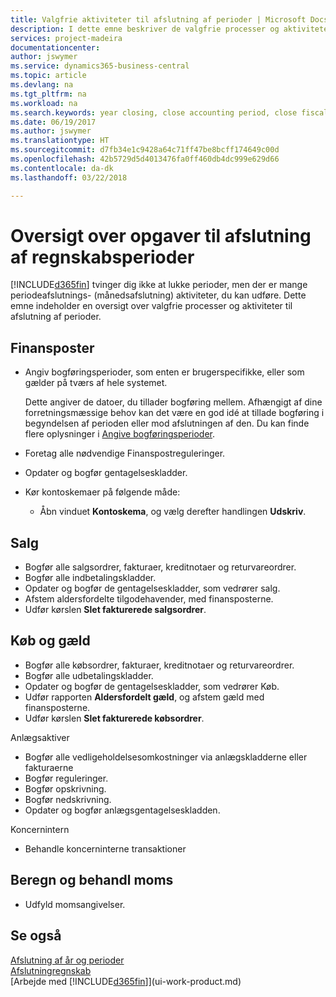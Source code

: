 ```yaml
---
title: Valgfrie aktiviteter til afslutning af perioder | Microsoft Docs
description: I dette emne beskriver de valgfrie processer og aktiviteter til afslutning af regnskabsperioder i Business Central.
services: project-madeira
documentationcenter: 
author: jswymer
ms.service: dynamics365-business-central
ms.topic: article
ms.devlang: na
ms.tgt_pltfrm: na
ms.workload: na
ms.search.keywords: year closing, close accounting period, close fiscal year, aging, creditor payments, vendor payments
ms.date: 06/19/2017
ms.author: jswymer
ms.translationtype: HT
ms.sourcegitcommit: d7fb34e1c9428a64c71ff47be8bcff174649c00d
ms.openlocfilehash: 42b5729d5d4013476fa0ff460db4dc999e629d66
ms.contentlocale: da-dk
ms.lasthandoff: 03/22/2018

---
```

# <a name="overview-of-tasks-to-close-accounting-periods"></a>Oversigt over opgaver til afslutning af regnskabsperioder
[!INCLUDE[d365fin](includes/d365fin_md.md)] tvinger dig ikke at lukke perioder, men der er mange periodeafslutnings- (månedsafslutning) aktiviteter, du kan udføre. Dette emne indeholder en oversigt over valgfrie processer og aktiviteter til afslutning af perioder.  

## <a name="general-ledger"></a>Finansposter
* Angiv bogføringsperioder, som enten er brugerspecifikke, eller som gælder på tværs af hele systemet.  

    Dette angiver de datoer, du tillader bogføring mellem. Afhængigt af dine forretningsmæssige behov kan det være en god idé at tillade bogføring i begyndelsen af perioden eller mod afslutningen af den. Du kan finde flere oplysninger i [Angive bogføringsperioder](finance-how-specify-posting-periods.md).  
* Foretag alle nødvendige Finanspostreguleringer.  
* Opdater og bogfør gentagelseskladder.  
  <!--* Process Consolidations-->
* Kør kontoskemaer på følgende måde:  
  * Åbn vinduet **Kontoskema**, og vælg derefter handlingen **Udskriv**.  

## <a name="sales-and-receivables"></a>Salg
* Bogfør alle salgsordrer, fakturaer, kreditnotaer og returvareordrer.  
* Bogfør alle indbetalingskladder.  
* Opdater og bogfør de gentagelseskladder, som vedrører salg.  
* Afstem aldersfordelte tilgodehavender, med finansposterne.  
* Udfør kørslen **Slet fakturerede salgsordrer**.  

## <a name="purchases-and-payables"></a>Køb og gæld
* Bogfør alle købsordrer, fakturaer, kreditnotaer og returvareordrer.  
* Bogfør alle udbetalingskladder.  
* Opdater og bogfør de gentagelseskladder, som vedrører Køb.  
* Udfør rapporten **Aldersfordelt gæld**, og afstem gæld med finansposterne.  
* Udfør kørslen **Slet fakturerede købsordrer**.  

Anlægsaktiver
* Bogfør alle vedligeholdelsesomkostninger via anlægskladderne eller fakturaerne
* Bogfør reguleringer.
* Bogfør opskrivning.
* Bogfør nedskrivning.
* Opdater og bogfør anlægsgentagelseskladden.

Koncernintern
* Behandle koncerninterne transaktioner

## <a name="calculate-and-process-sales-tax"></a>Beregn og behandl moms
* Udfyld momsangivelser.  

## <a name="see-also"></a>Se også
[Afslutning af år og perioder](year-close-years-periods.md)  
[Afslutningregnskab](year-close-books.md)  
[Arbejde med [!INCLUDE[d365fin](includes/d365fin_md.md)]](ui-work-product.md)


